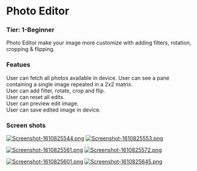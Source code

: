 # Photo Editor
### Tier: 1-Beginner
Photo Editor make your image more customize with adding filters, rotation, cropping & flipping.  

### Featues
User can fetch all photos available in device.
User can see a pane containing a single image repeated in a 2x2 matrix.  
User can add filter, rotate, crop and flip.  
User can reset all edits.  
User can preview edit image.  
User can save edited image in device.  

### Screen shots
[![Screenshot-1610825544.png](https://i.postimg.cc/qBwLcZhS/Screenshot-1610825544.png)](https://postimg.cc/F1f3NpxV)
[![Screenshot-1610825553.png](https://i.postimg.cc/dVyrfW3q/Screenshot-1610825553.png)](https://postimg.cc/v4G4gt5j)

[![Screenshot-1610825561.png](https://i.postimg.cc/xTWbLKRB/Screenshot-1610825561.png)](https://postimg.cc/XpkJbBtg)
[![Screenshot-1610825572.png](https://i.postimg.cc/ZRK9Jjbv/Screenshot-1610825572.png)](https://postimg.cc/Jyv7qNBR)

[![Screenshot-1610825601.png](https://i.postimg.cc/VsJqMLwr/Screenshot-1610825601.png)](https://postimg.cc/mhG1W4tB)
[![Screenshot-1610825645.png](https://i.postimg.cc/TwFWQgxy/Screenshot-1610825645.png)](https://postimg.cc/8Jd5zFjD)
